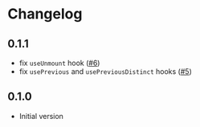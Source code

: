 # Changelog

## 0.1.1

* fix `useUnmount` hook ([#6](https://github.com/seaofvoices/react-lua-hooks/pull/6))
* fix `usePrevious` and `usePreviousDistinct` hooks ([#5](https://github.com/seaofvoices/react-lua-hooks/pull/5))

## 0.1.0

* Initial version
